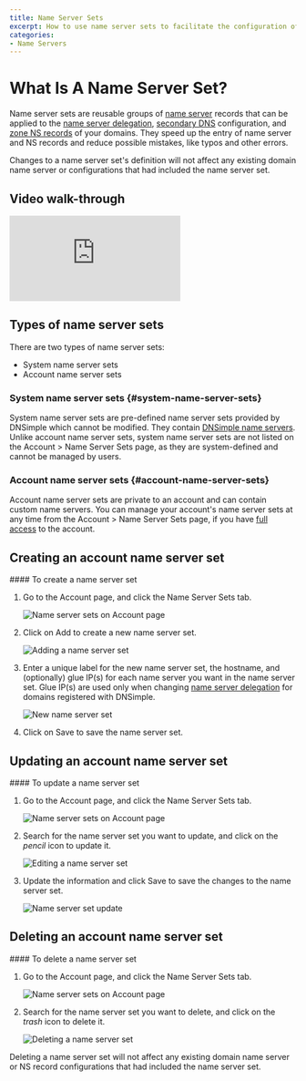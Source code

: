 ```yaml
---
title: Name Server Sets
excerpt: How to use name server sets to facilitate the configuration of domain name servers and zone NS records.
categories:
- Name Servers
---
```


# What Is A Name Server Set?

Name server sets are reusable groups of [name server](/articles/what-is-a-nameserver/) records that can be applied to the [name server delegation](/articles/setting-name-servers), [secondary DNS](/articles/secondary-dns) configuration, and [zone NS records](/articles/zone-ns-records/) of your domains. They speed up the entry of name server and NS records and reduce possible mistakes, like typos and other errors. 

<info>
Changes to a name server set's definition will not affect any existing domain name server or configurations that had included the name server set.
</info>

## Video walk-through

<div class="mb4 aspect-ratio aspect-ratio--16x9 z-0">
  <iframe src="https://www.youtube.com/embed/nuerJDLxMQA?rel=0&modestbranding=1&cc_load_policy=1&cc_lang_pref=en" class="aspect-ratio--object" frameborder="0" allow="accelerometer; autoplay; clipboard-write; encrypted-media; gyroscope; picture-in-picture" allowfullscreen=""></iframe>
</div>

## Types of name server sets

There are two types of name server sets:
- System name server sets
- Account name server sets

### System name server sets {#system-name-server-sets}

System name server sets are pre-defined name server sets provided by DNSimple which cannot be modified. They contain [DNSimple name servers](/articles/dnsimple-nameservers). Unlike account name server sets, system name server sets are not listed on the Account > Name Server Sets page, as they are system-defined and cannot be managed by users.

### Account name server sets {#account-name-server-sets}

Account name server sets are private to an account and can contain custom name servers. You can manage your account's name server sets at any time from the Account > Name Server Sets page, if you have [full access](/articles/domain-access-control#full-access) to the account.

## Creating an account name server set

<div class="section-steps" markdown="1">
#### To create a name server set

1. Go to the <label>Account</label> page, and click the <label>Name Server Sets</label> tab.

    ![Name server sets on Account page](/files/name-server-sets-from-account.png)

1. Click on <label>Add</label> to create a new name server set.

    ![Adding a name server set](/files/name-server-sets-add.png)

1. Enter a unique label for the new name server set, the hostname, and (optionally) glue IP(s) for each name server you want in the name server set. Glue IP(s) are used only when changing [name server delegation](/articles/setting-name-servers) for domains registered with DNSimple.

    ![New name server set](/files/name-server-sets-new.png)

1. Click on <label>Save</label> to save the name server set.

</div>

## Updating an account name server set

<div class="section-steps" markdown="1">
#### To update a name server set

1. Go to the <label>Account</label> page, and click the <label>Name Server Sets</label> tab.

    ![Name server sets on Account page](/files/name-server-sets-from-account.png)

1. Search for the name server set you want to update, and click on the _pencil_ icon to update it.

    ![Editing a name server set](/files/name-server-sets-edit.png)

1. Update the information and click <label>Save</label> to save the changes to the name server set.

    ![Name server set update](/files/name-server-sets-edit-screen.png)

</div>

## Deleting an account name server set

<div class="section-steps" markdown="1">
#### To delete a name server set

1. Go to the <label>Account</label> page, and click the <label>Name Server Sets</label> tab.

    ![Name server sets on Account page](/files/name-server-sets-from-account.png)

1. Search for the name server set you want to delete, and click on the _trash_ icon to delete it.

    ![Deleting a name server set](/files/name-server-sets-delete.png)

<info>
Deleting a name server set will not affect any existing domain name server or NS record configurations that had included the name server set.
</info>

</div>
